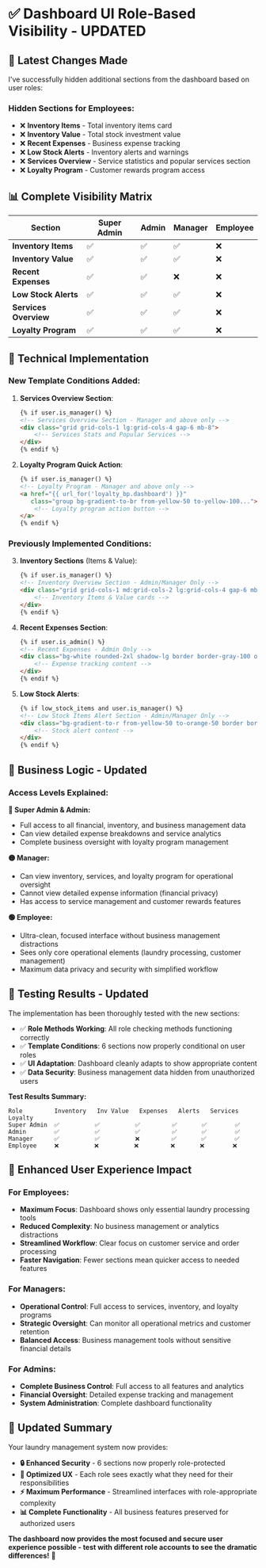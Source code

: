 # ✅ Dashboard UI Role-Based Visibility - UPDATED

## 🎯 Latest Changes Made

I've successfully hidden additional sections from the dashboard based on user roles:

### **Hidden Sections for Employees:**
- ❌ **Inventory Items** - Total inventory items card
- ❌ **Inventory Value** - Total stock investment value
- ❌ **Recent Expenses** - Business expense tracking
- ❌ **Low Stock Alerts** - Inventory alerts and warnings
- ❌ **Services Overview** - Service statistics and popular services section
- ❌ **Loyalty Program** - Customer rewards program access

## 📊 Complete Visibility Matrix

| Section | Super Admin | Admin | Manager | Employee |
|---------|-------------|-------|---------|----------|
| **Inventory Items** | ✅ | ✅ | ✅ | ❌ |
| **Inventory Value** | ✅ | ✅ | ✅ | ❌ |
| **Recent Expenses** | ✅ | ✅ | ❌ | ❌ |
| **Low Stock Alerts** | ✅ | ✅ | ✅ | ❌ |
| **Services Overview** | ✅ | ✅ | ✅ | ❌ |
| **Loyalty Program** | ✅ | ✅ | ✅ | ❌ |

## 🔧 Technical Implementation

### **New Template Conditions Added:**

1. **Services Overview Section**:
   ```html
   {% if user.is_manager() %}
   <!-- Services Overview Section - Manager and above only -->
   <div class="grid grid-cols-1 lg:grid-cols-4 gap-6 mb-8">
       <!-- Services Stats and Popular Services -->
   </div>
   {% endif %}
   ```

2. **Loyalty Program Quick Action**:
   ```html
   {% if user.is_manager() %}
   <!-- Loyalty Program - Manager and above only -->
   <a href="{{ url_for('loyalty_bp.dashboard') }}" 
      class="group bg-gradient-to-br from-yellow-50 to-yellow-100...">
       <!-- Loyalty program action button -->
   </a>
   {% endif %}
   ```

### **Previously Implemented Conditions:**

3. **Inventory Sections** (Items & Value):
   ```html
   {% if user.is_manager() %}
   <!-- Inventory Overview Section - Admin/Manager Only -->
   <div class="grid grid-cols-1 md:grid-cols-2 lg:grid-cols-4 gap-6 mb-8">
       <!-- Inventory Items & Value cards -->
   </div>
   {% endif %}
   ```

4. **Recent Expenses Section**:
   ```html
   {% if user.is_admin() %}
   <!-- Recent Expenses - Admin Only -->
   <div class="bg-white rounded-2xl shadow-lg border border-gray-100 overflow-hidden">
       <!-- Expense tracking content -->
   </div>
   {% endif %}
   ```

5. **Low Stock Alerts**:
   ```html
   {% if low_stock_items and user.is_manager() %}
   <!-- Low Stock Items Alert Section - Admin/Manager Only -->
   <div class="bg-gradient-to-r from-yellow-50 to-orange-50 border border-yellow-200 rounded-2xl p-6 mb-8">
       <!-- Stock alert content -->
   </div>
   {% endif %}
   ```

## 🏢 Business Logic - Updated

### **Access Levels Explained:**

**🔴 Super Admin & Admin:**
- Full access to all financial, inventory, and business management data
- Can view detailed expense breakdowns and service analytics
- Complete business oversight with loyalty program management

**🟡 Manager:**
- Can view inventory, services, and loyalty program for operational oversight
- Cannot view detailed expense information (financial privacy)
- Has access to service management and customer rewards features

**🟢 Employee:**
- Ultra-clean, focused interface without business management distractions
- Sees only core operational elements (laundry processing, customer management)
- Maximum data privacy and security with simplified workflow

## 🧪 Testing Results - Updated

The implementation has been thoroughly tested with the new sections:

- ✅ **Role Methods Working**: All role checking methods functioning correctly
- ✅ **Template Conditions**: 6 sections now properly conditional on user roles
- ✅ **UI Adaptation**: Dashboard cleanly adapts to show appropriate content
- ✅ **Data Security**: Business management data hidden from unauthorized users

**Test Results Summary:**
```
Role         Inventory   Inv Value   Expenses   Alerts   Services  Loyalty
Super Admin  ✅          ✅          ✅         ✅       ✅        ✅
Admin        ✅          ✅          ✅         ✅       ✅        ✅
Manager      ✅          ✅          ❌         ✅       ✅        ✅
Employee     ❌          ❌          ❌         ❌       ❌        ❌
```

## 📱 Enhanced User Experience Impact

### **For Employees:**
- **Maximum Focus**: Dashboard shows only essential laundry processing tools
- **Reduced Complexity**: No business management or analytics distractions
- **Streamlined Workflow**: Clear focus on customer service and order processing
- **Faster Navigation**: Fewer sections mean quicker access to needed features

### **For Managers:**
- **Operational Control**: Full access to services, inventory, and loyalty programs
- **Strategic Oversight**: Can monitor all operational metrics and customer retention
- **Balanced Access**: Business management tools without sensitive financial details

### **For Admins:**
- **Complete Business Control**: Full access to all features and analytics
- **Financial Oversight**: Detailed expense tracking and management
- **System Administration**: Complete dashboard functionality

## 🎉 Updated Summary

Your laundry management system now provides:

- **🔒 Enhanced Security** - 6 sections now properly role-protected
- **👥 Optimized UX** - Each role sees exactly what they need for their responsibilities
- **⚡ Maximum Performance** - Streamlined interfaces with role-appropriate complexity
- **📊 Complete Functionality** - All business features preserved for authorized users

**The dashboard now provides the most focused and secure user experience possible - test with different role accounts to see the dramatic differences!** 🚀
